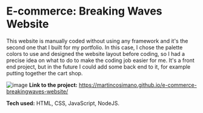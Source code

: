 # E-commerce: Breaking Waves Website
This website is manually coded without using any framework and it's the second one that I built for my portfolio. In this case, I chose the palette colors to use and designed the website layout before coding, so I had a precise idea on what to do to make the coding job easier for me. It's a front end project, but in the future I could add some back end to it, for example putting together the cart shop.

![image](https://user-images.githubusercontent.com/103332504/206478533-accffdda-d0c1-4f39-954e-9fc25f6b3e83.png)
**Link to the project:** https://martincosimano.github.io/e-commerce-breakingwaves-website/

**Tech used:** HTML, CSS, JavaScript, NodeJS.
